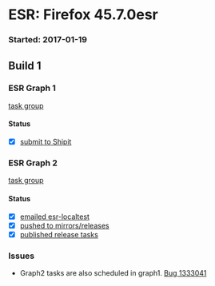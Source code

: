 # ESR: Firefox 45.7.0esr

### Started: 2017-01-19

## Build 1

### ESR Graph 1
[task group](https://tools.taskcluster.net/push-inspector/#/3E6x-sNrTseHwaiYqkBkxg)

#### Status
- [x] [submit to Shipit](https://wiki.mozilla.org/Release:Release_Automation_on_Mercurial:Starting_a_Release#Submit_to_Ship_It)

### ESR Graph 2
[task group](https://tools.taskcluster.net/push-inspector/#/c6NrRunPSPqH1vjPImT9Xw)

#### Status
- [x] [emailed esr-localtest](../how-tos/relpro.md#1-email-drivers-re-release-live-on-test-channel)
- [x] [pushed to mirrors/releases](../how-tos/relpro.md#2-push-to-releases-dir-mirrors)
- [x] [published release tasks](../how-tos/relpro.md#3-publish-release)

### Issues
- Graph2 tasks are also scheduled in graph1. [Bug 1333041](https://bugzil.la/1333041)


